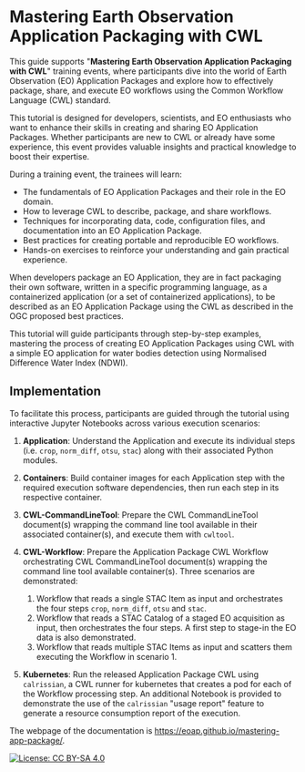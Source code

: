 # Mastering Earth Observation Application Packaging with CWL

This guide supports "**Mastering Earth Observation Application Packaging with CWL**" training events, where participants dive into the world of Earth Observation (EO) Application Packages and explore how to effectively package, share, and execute EO workflows using the Common Workflow Language (CWL) standard.

This tutorial is designed for developers, scientists, and EO enthusiasts who want to enhance their skills in creating and sharing EO Application Packages. Whether participants are new to CWL or already have some experience, this event provides valuable insights and practical knowledge to boost their expertise.

During a training event, the trainees will learn:

* The fundamentals of EO Application Packages and their role in the EO domain.
* How to leverage CWL to describe, package, and share workflows.
* Techniques for incorporating data, code, configuration files, and documentation into an EO Application Package.
* Best practices for creating portable and reproducible EO workflows.
* Hands-on exercises to reinforce your understanding and gain practical experience.

When developers package an EO Application, they are in fact packaging their own software, written in a specific programming language, as a containerized application (or a set of containerized applications), to be described as an EO Application Package using the CWL as described in the OGC proposed best practices.

This tutorial will guide participants through step-by-step examples, mastering the process of creating EO Application Packages using CWL with a simple EO application for water bodies detection using Normalised Difference Water Index (NDWI).

## Implementation

To facilitate this process, participants are guided through the tutorial using interactive Jupyter Notebooks across various execution scenarios:

1. **Application**: Understand the Application and execute its individual steps (i.e. `crop`, `norm_diff`, `otsu`, `stac`) along with their associated Python modules.
2. **Containers**: Build container images for each Application step with the required execution software dependencies, then run each step in its respective container.
3. **CWL-CommandLineTool**: Prepare the CWL CommandLineTool document(s) wrapping the command line tool available in their associated container(s), and execute them with `cwltool`.
4. **CWL-Workflow**: Prepare the Application Package CWL Workflow orchestrating CWL CommandLineTool document(s) wrapping the command line tool available container(s). Three scenarios are demonstrated:
    1. Workflow that reads a single STAC Item as input and orchestrates the four steps `crop`, `norm_diff`, `otsu` and `stac`.
    2. Workflow that reads a STAC Catalog of a staged EO acquisition as input, then orchestrates the four steps. A first step to stage-in the EO data is also demonstrated.
    3. Workflow that reads multiple STAC Items as input and scatters them executing the Workflow in scenario 1.

5. **Kubernetes**: Run the released Application Package CWL using `calrissian`, a CWL runner for kubernetes that creates a pod for each of the Workflow processing step. An additional Notebook is provided to demonstrate the use of the `calrissian` "usage report" feature to generate a resource consumption report of the execution. 

The webpage of the documentation is https://eoap.github.io/mastering-app-package/. 

[![License: CC BY-SA 4.0](https://img.shields.io/badge/License-CC_BY--SA_4.0-lightgrey.svg)](https://creativecommons.org/licenses/by-sa/4.0/)
